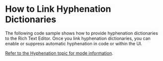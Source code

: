 # How to Link Hyphenation Dictionaries

The following code sample shows how to provide hyphenation dictionaries to the Rich Text Editor. Once you link hyphenation dictionaries, you can enable or suppress automatic hyphenation in code or within the UI.

[Refer to the Hyphenation topic for mode information](https://docs.devexpress.com/WPF/401189/controls-and-libraries/rich-text-editor/hyphenation).
